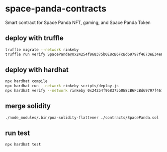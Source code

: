 # space-panda-contracts
Smart contract for Space Panda NFT, gaming, and Space Panda Token

## deploy with truffle
```bash
truffle migrate --network rinkeby
truffle run verify SpacePanda@0x24254f968375b0E8cB6FcBd69797f4673eE34eF4 --network rinkeby
```

## deploy with hardhat
```bash
npx hardhat compile
npx hardhat run --network rinkeby scripts/deploy.js
npx hardhat verify --network rinkeby 0x24254f968375b0E8cB6FcBd69797f4673eE34eF4 "SpacePanda" "SP"
```

## merge solidity
```bash
./node_modules/.bin/poa-solidity-flattener ./contracts/SpacePanda.sol
```

## run test
```bash
npx hardhat test
```